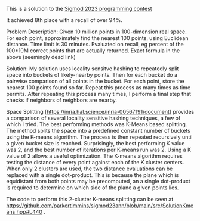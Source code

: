 
This is a solution to the [Sigmod 2023 programming contest](http://sigmod2023contest.eastus.cloudapp.azure.com/index.shtml)

It achieved 8th place with a recall of over 94%.

Problem Description:
    Given 10 million points in 100-dimension real space. 
    For each point, approximately find the nearest 100 points, using Euclidean distance.
    Time limit is 30 minutes. 
    Evaluated on recall, eg percent of the 100*10M correct points that are actually returned. Exact formula in the above (seemingly dead link)


Solution:
My solution uses locality sensitve hashing to repeatedly split space into buckets of likely-nearby points.
Then for each bucket do a pairwise comparison of all points in the bucket.
For each point, store the nearest 100 points found so far.
Repeat this process as many times as time permits.
After repeating this process many times, I perform a final step that checks if neighbors of neighbors are nearby.

Space Splitting
[https://inria.hal.science/inria-00567191/document] provides a comparison of several locality sensitive hashing techniques, a few of which I tried. 
The best performing methods was K-Means based splitting.
The method splits the space into a predefined constant number of buckets using the K-means algorithm.
The process is then repeated recursively until a given bucket size is reached.
Surprisingly, the best performing K value was 2, and the best number of iterations per K-means run was 2.
Using a K value of 2 allows a useful optimization.
The K-means algorithm requires testing the distance of every point against each of the K cluster centers.
When only 2 clusters are used, the two distance evaluations can be replaced with a single dot-product.
This is because the plane which is equidistant from both points may be precomputed, an a single dot-product is required to determine on which side of the plane a given points lies.


The code to perform this 2-cluster K-means splitting can be seen at https://github.com/parkertimmins/sigmod23ann/blob/main/src/SolutionKmeans.hpp#L440 . 






    
    


